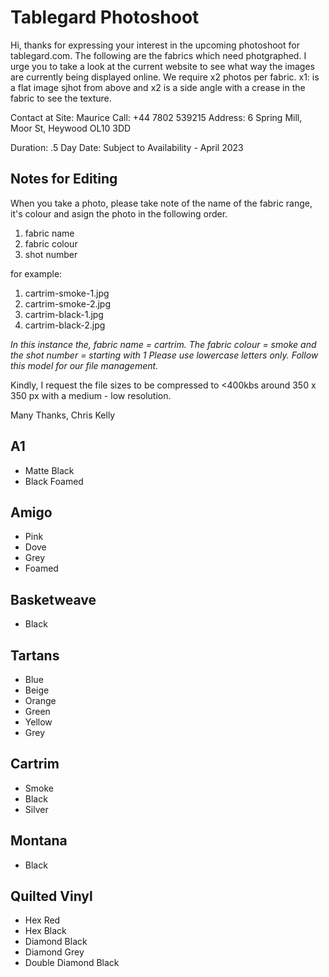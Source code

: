 # Tablegard Photoshoot

Hi, thanks for expressing your interest in the upcoming photoshoot for tablegard.com. The following are the fabrics which need photgraphed. I urge you to take a look at the current website to see what way the images are currently being displayed online. We require x2 photos per fabric. x1: is a flat image sjhot from above and x2 is a side angle with a crease in the fabric to see the texture. 

Contact at Site: Maurice
Call: +44 7802 539215
Address: 6 Spring Mill, Moor St, Heywood OL10 3DD

Duration: .5 Day
Date: Subject to Availability - April 2023

## Notes for Editing

When you take a photo, please take note of the name of the fabric range, it's colour and asign the photo in the following order. 

1. fabric name
2. fabric colour
3. shot number

for example: 

1. cartrim-smoke-1.jpg
2. cartrim-smoke-2.jpg
3. cartrim-black-1.jpg
4. cartrim-black-2.jpg

*In this instance the, fabric name = cartrim. The fabric colour = smoke and the shot number = starting with 1 Please use lowercase letters only. Follow this model for our file management.*

Kindly, I request the file sizes to be compressed to <400kbs around 350 x 350 px with a medium - low resolution. 

Many Thanks, 
Chris Kelly


## A1

- Matte Black
- Black Foamed

## Amigo

- Pink
- Dove
- Grey
- Foamed

## Basketweave

- Black

## Tartans

- Blue
- Beige
- Orange
- Green
- Yellow
- Grey 

## Cartrim

- Smoke
- Black
- Silver

## Montana

- Black

## Quilted Vinyl

- Hex Red
- Hex Black
- Diamond Black
- Diamond Grey 
- Double Diamond Black
